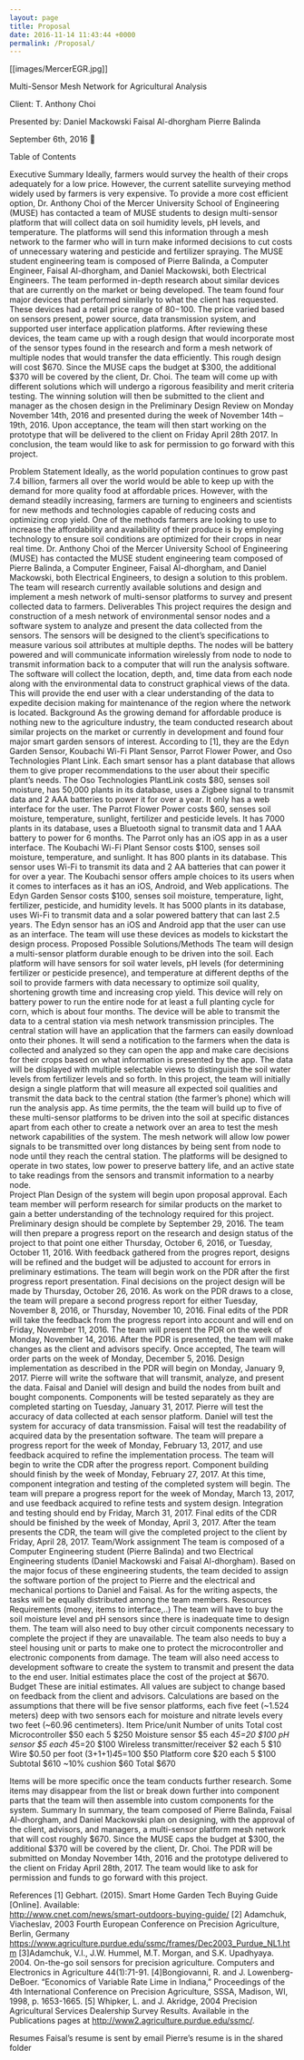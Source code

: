 ```yaml
---
layout: page
title: Proposal
date: 2016-11-14 11:43:44 +0000
permalink: /Proposal/
---
```

[[images/MercerEGR.jpg]]

Multi-Sensor Mesh Network for Agricultural Analysis

Client: T. Anthony Choi

Presented by: 
Daniel Mackowski
Faisal Al-dhorgham
Pierre Balinda 

September 6th, 2016



Table of Contents

Executive Summary
Ideally, farmers would survey the health of their crops adequately for a low price. However, the current satellite surveying method widely used by farmers is very expensive. To provide a more cost efficient option, Dr. Anthony Choi of the Mercer University School of Engineering (MUSE) has contacted a team of MUSE students to design multi-sensor platform that will collect data on soil humidity levels, pH levels, and temperature. The platforms will send this information through a mesh network to the farmer who will in turn make informed decisions to cut costs of unnecessary watering and pesticide and fertilizer spraying. The MUSE student engineering team is composed of Pierre Balinda, a Computer Engineer, Faisal Al-dhorgham, and Daniel Mackowski, both Electrical Engineers.
The team performed in-depth research about similar devices that are currently on the market or being developed. The team found four major devices that performed similarly to what the client has requested. These devices had a retail price range of $80-$100. The price varied based on sensors present, power source, data transmission system, and supported user interface application platforms. After reviewing these devices, the team came up with a rough design that would incorporate most of the sensor types found in the research and form a mesh network of multiple nodes that would transfer the data efficiently. This rough design will cost $670. Since the MUSE caps the budget at $300, the additional $370 will be covered by the client, Dr. Choi. 
The team will come up with different solutions which will undergo a rigorous feasibility and merit criteria testing. The winning solution will then be submitted to the client and manager as the chosen design in the Preliminary Design Review on Monday November 14th, 2016 and presented during the week of November 14th – 19th, 2016. Upon acceptance, the team will then start working on the prototype that will be delivered to the client on Friday April 28th 2017.
In conclusion, the team would like to ask for permission to go forward with this project.

Problem Statement
Ideally, as the world population continues to grow past 7.4 billion, farmers all over the world would be able to keep up with the demand for more quality food at affordable prices. However, with the demand steadily increasing, farmers are turning to engineers and scientists for new methods and technologies capable of reducing costs and optimizing crop yield. One of the methods farmers are looking to use to increase the affordability and availability of their produce is by employing technology to ensure soil conditions are optimized for their crops in near real time. Dr. Anthony Choi of the Mercer University School of Engineering (MUSE) has contacted the MUSE student engineering team composed of Pierre Balinda, a Computer Engineer, Faisal Al-dhorgham, and Daniel Mackowski, both Electrical Engineers, to design a solution to this problem. The team will research currently available solutions and design and implement a mesh network of multi-sensor platforms to survey and present collected data to farmers.
Deliverables
This project requires the design and construction of a mesh network of environmental sensor nodes and a software system to analyze and present the data collected from the sensors. The sensors will be designed to the client’s specifications to measure various soil attributes at multiple depths. The nodes will be battery powered and will communicate information wirelessly from node to node to transmit information back to a computer that will run the analysis software. The software will collect the location, depth, and, time data from each node along with the environmental data to construct graphical views of the data. This will provide the end user with a clear understanding of the data to expedite decision making for maintenance of the region where the network is located.
Background
As the growing demand for affordable produce is nothing new to the agriculture industry, the team conducted research about similar projects on the market or currently in development and found four major smart garden sensors of interest. According to [1], they are the Edyn Garden Sensor, Koubachi Wi-Fi Plant Sensor, Parrot Flower Power, and Oso Technologies Plant Link. Each smart sensor has a plant database that allows them to give proper recommendations to the user about their specific plant’s needs.
The Oso Technologies PlantLink costs $80, senses soil moisture, has 50,000 plants in its database, uses a Zigbee signal to transmit data and 2 AAA batteries to power it for over a year. It only has a web interface for the user. The Parrot Flower Power costs $60, senses soil moisture, temperature, sunlight, fertilizer and pesticide levels. It has 7000 plants in its database, uses a Bluetooth signal to transmit data and 1 AAA battery to power for 6 months. The Parrot only has an iOS app in as a user interface.
The Koubachi Wi-Fi Plant Sensor costs $100, senses soil moisture, temperature, and sunlight. It has 800 plants in its database. This sensor uses Wi-Fi to transmit its data and 2 AA batteries that can power it for over a year. The Koubachi sensor offers ample choices to its users when it comes to interfaces as it has an iOS, Android, and Web applications. The Edyn Garden Sensor costs $100, senses soil moisture, temperature, light, fertilizer, pesticide, and humidity levels. It has 5000 plants in its database, uses Wi-Fi to transmit data and a solar powered battery that can last 2.5 years. The Edyn sensor has an iOS and Android app that the user can use as an interface.
The team will use these devices as models to kickstart the design process. 
Proposed Possible Solutions/Methods 
The team will design a multi-sensor platform durable enough to be driven into the soil. Each platform will have sensors for soil water levels, pH levels (for determining fertilizer or pesticide presence), and temperature at different depths of the soil to provide farmers with data necessary to optimize soil quality, shortening growth time and increasing crop yield. This device will rely on battery power to run the entire node for at least a full planting cycle for corn, which is about four months. 
The device will be able to transmit the data to a central station via mesh network transmission principles. The central station will have an application that the farmers can easily download onto their phones. It will send a notification to the farmers when the data is collected and analyzed so they can open the app and make care decisions for their crops based on what information is presented by the app.  The data will be displayed with multiple selectable views to distinguish the soil water levels from fertilizer levels and so forth. 
In this project, the team will initially design a single platform that will measure all expected soil qualities and transmit the data back to the central station (the farmer’s phone) which will run the analysis app. As time permits, the the team will build up to five of these multi-sensor platforms to be driven into the soil at specific distances apart from each other to create a network over an area to test the mesh network capabilities of the system. The mesh network will allow low power signals to be transmitted over long distances by being sent from node to node until they reach the central station. The platforms will be designed to operate in two states, low power to preserve battery life, and an active state to take readings from the sensors and transmit information to a nearby node.  
Project Plan
Design of the system will begin upon proposal approval. Each team member will perform research for similar products on the market to gain a better understanding of the technology required for this project. Preliminary design should be complete by September 29, 2016. The team will then prepare a progress report on the research and design status of the project to that point one either Thursday, October 6, 2016, or Tuesday, October 11, 2016. With feedback gathered from the progres report, designs will be refined and the budget will be adjusted to account for errors in preliminary estimations. The team will begin work on the PDR after the first progress report presentation. Final decisions on the project design will be made by Thursday, October 26, 2016. As work on the PDR draws to a close, the team will prepare a second progress report for either Tuesday, November 8, 2016, or Thursday, November 10, 2016. Final edits of the PDR will take the feedback from the progress report into account and will end on Friday, November 11, 2016. The team will present the PDR on the week of Monday, November 14, 2016. After the PDR is presented, the team will make changes as the client and advisors specify. Once accepted, The team will order parts on the week of Monday, December 5, 2016.
Design implementation as described in the PDR will begin on Monday, January 9, 2017. Pierre will write the software that will transmit, analyze, and present the data. Faisal and Daniel will design and build the nodes from built and bought components. Components will be tested separately as they are completed starting on Tuesday, January 31, 2017. Pierre will test the accuracy of data collected at each sensor platform. Daniel will test the system for accuracy of data transmission. Faisal will test the readability of acquired data by the presentation software. The team will prepare a progress report for the week of Monday, February 13, 2017, and use feedback acquired to refine the implementation process. The team will begin to write the CDR after the progress report. Component building should finish by the week of Monday, February 27, 2017. At this time, component integration and testing of the completed system will begin. The team will prepare a progress report for the week of Monday, March 13, 2017, and use feedback acquired to refine tests and system design. Integration and testing should end by Friday, March 31, 2017. Final edits of the CDR should be finished by the week of Monday, April 3, 2017. After the team presents the CDR, the team will give the completed project to the client by Friday, April 28, 2017.
Team/Work assignment
The team is composed of a Computer Engineering student (Pierre Balinda) and two Electrical Engineering students (Daniel Mackowski and Faisal Al-dhorgham). Based on the major focus of these engineering students, the team decided to assign the software portion of the project to Pierre and the electrical and mechanical portions to Daniel and Faisal. As for the writing aspects, the tasks will be equally distributed among the team members.
Resources Requirements (money, items to interface,..)
The team will have to buy the soil moisture level and pH sensors since there is inadequate time to design them. The team will also need to buy other circuit components necessary to complete the project if they are unavailable. The team also needs to buy a steel housing unit or parts to make one to protect the microcontroller and electronic components from damage. The team will also need access to development software to create the system to transmit and present the data to the end user. Initial estimates place the cost of the project at $670.
Budget
These are initial estimates. All values are subject to change based on feedback from the client and advisors. Calculations are based on the assumptions that there will be five sensor platforms, each five feet (~1.524 meters) deep with two sensors each for moisture and nitrate levels every two feet (~60.96 centimeters).
Item	Price/unit	Number of units	Total cost
Microcontroller	$50 each	5	$250
Moisture sensor	$5 each	4*5=20	$100
pH sensor	$5 each	4*5=20	$100
Wireless transmitter/receiver	$2 each	5	$10
Wire	$0.50 per foot	(3+1+1)*4*5=100	$50
Platform core	$20 each	5	$100
		Subtotal	$610
~10% cushion			$60
		Total	$670

Items will be more specific once the team conducts further research. Some items may disappear from the list or break down further into component parts that the team will then assemble into custom components for the system.
Summary
In summary, the team composed of Pierre Balinda, Faisal Al-dhorgham, and Daniel Mackowski plan on designing, with the approval of the client, advisors, and managers, a multi-sensor platform mesh network that will cost roughly $670. Since the MUSE caps the budget at $300, the additional $370 will be covered by the client, Dr. Choi. The PDR will be submitted on Monday November 14th, 2016 and the prototype delivered to the client on Friday April 28th, 2017. The team would like to ask for permission and funds to go forward with this project.





References
[1] Gebhart. (2015).  Smart Home Garden Tech Buying Guide [Online]. Available:   
         http://www.cnet.com/news/smart-outdoors-buying-guide/
[2] Adamchuk, Viacheslav, 2003 Fourth European Conference on Precision Agriculture, Berlin, 
        Germany 
        https://www.agriculture.purdue.edu/ssmc/frames/Dec2003_Purdue_NL1.htm
[3]Adamchuk, V.I., J.W. Hummel, M.T. Morgan, and S.K. Upadhyaya. 2004. On-the-go soil 
      sensors for precision agriculture. Computers and Electronics in Agriculture 44(1):71-91. 
[4]Bongiovanni, R. and J. Lowenberg-DeBoer. “Economics of Variable Rate Lime in Indiana,” 
     Proceedings of the 4th International Conference on Precision Agriculture, SSSA, Madison, 
     WI, 1998, p. 1653-1665. 
[5] Whipker, L. and J. Akridge, 2004 Precision Agricultural Services Dealership Survey Results.
      Available in the Publications pages at http://www2.agriculture.purdue.edu/ssmc/. 


Resumes
Faisal’s resume is sent by email 
Pierre’s resume is in the shared folder
